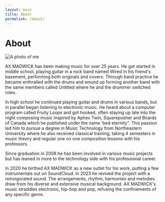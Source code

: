 ```yaml
---
layout: main
title: About
permalink: /about/
---
```


# About

<img src="{{site.url}}/images/me@300x300.jpg" alt="A photo of me">

AX MADWICK has been making music for over 25 years. He got started in middle school, playing guitar in a rock band named Wired in his friend's basement, performing both originals and covers. Through band practice he became enthralled with the drums and wound up forming another band with the same members called Untitled where he and the drummer switched roles.

In high school he continued playing guitar and drums in various bands, but in parallel began listening to electronic music. He heard about a computer program called Fruity Loops and got hooked, often staying up late into the night composing music inspired by Aphex Twin, Squarepusher and Boards of Canada which he published under the name 'bed eternity". This passion led him to pursue a degree in Music Technology from Northeastern University where he also received classical training, taking 4 semesters in music theory and regular one on one composition lessons with his professors.

Since graduation in 2008 he has been involved in various music projects but has leaned in more to the technology side with his professional career.

In 2020 he birthed AX MADWICK as a new outlet for his work, putting a few instrumentals out on SoundCloud. In 2023 he revived the project with a reinvigorated sound. The arrangements, rhythm, harmonies and melodies draw from his diverse and extensive musical background. AX MADWICK's music straddles electronic, hip-hop and pop, refusing the confinements of any specific genre.


